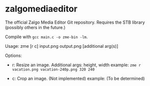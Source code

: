 # zalgomediaeditor
The official Zalgo Media Editor Git repository.
Requires the STB library (possibly others in the future.)

Compile with `gcc main.c -o zme-bin -lm`.

Usage:
zme [r c] input.png output.png [additional arg(s)]

Options:

- r: Resize an image. Additional args: height, width
example: `zme r vacation.png vacation-240p.png 320 240`

- c: Crop an image. (Not implemented)
example: (To be determined)
